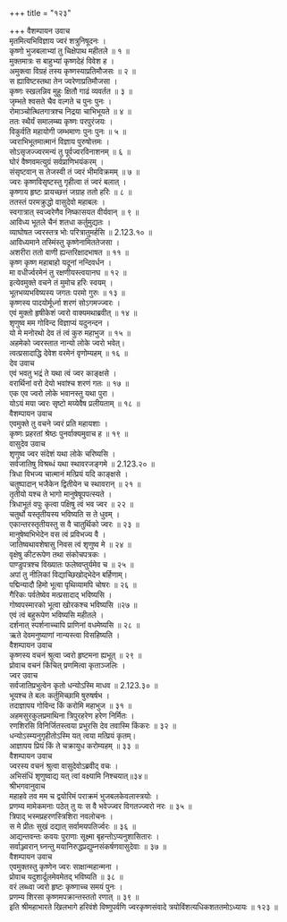 +++
title = "१२३"

+++
वैशम्पायन उवाच  
मृतमित्यभिविज्ञाय ज्वरं शत्रुनिषूदनः ।  
कृष्णो भुजबलाभ्यां तु चिक्षेपाथ महीतले ॥ १ ॥  
मुक्तमात्रः स बाहुभ्यां कृष्णदेहं विवेश ह ।  
अमुक्त्वा विग्रहं तस्य कृष्णस्याप्रतिमौजसः ॥ २ ॥  
स ह्याविष्टस्तथा तेन ज्वरेणाप्रतिमौजसा ।  
कृष्णः स्खलन्निव मुहुः क्षितौ गाढं व्यवर्तत ॥ ३ ॥  
जृम्भते श्वसते चैव वल्गते च पुनः पुनः ।  
रोमाञ्चोत्थितगात्रश्च निद्रया चाभिभूयते ॥ ४ ॥  
ततः स्थैर्यं समालम्ब्य कृष्णः परपुरंजयः ।  
विकुर्वति महायोगी जम्भमाणः पुनः पुनः ॥ ५ ॥  
ज्वराभिभूतमात्मानं विज्ञाय पुरुषोत्तमः ।  
सोऽसृजज्ज्वरमन्यं तु पूर्वज्वरविनाशनम् ॥ ६ ॥  
घोरं वैष्णवमत्युग्रं सर्वप्राणिभयंकरम् ।  
संसृष्टवान् स तेजस्वी तं ज्वरं भीमविक्रमम् ॥ ७ ॥  
ज्वरः कृष्णविसृष्टस्तु गृहीत्वा तं ज्वरं बलात् ।  
कृष्णाय हृष्टः प्रायच्छत्तं जग्राह ततो हरिः ॥ ८ ॥  
ततस्तं परमक्रुद्धो वासुदेवो महाबलः ।  
स्वगात्रात् स्वज्वरेणैव निष्कासयत वीर्यवान् ॥ ९ ॥  
आविध्य भूतले चैनं शतधा कर्तुमुद्यतः ।  
व्याघोषत ज्वरस्तत्र भोः परित्रातुमर्हसि ॥ 2.123.१० ॥  
आविध्यमाने तस्मिंस्तु कृष्णेनामिततेजसा ।  
अशरीरा ततो वाणी ह्यन्तरिक्षादभाषत ॥ ११ ॥  
कृष्ण कृष्ण महाबाहो यदूनां नन्दिवर्धन ।  
मा वधीर्ज्वरमेनं तु रक्षणीयस्त्वयानघ ॥ १२ ॥  
इत्येवमुक्ते वचने तं मुमोच हरिः स्वयम् ।  
भूतभव्यभविष्यस्य जगतः परमो गुरुः ॥ १३ ॥  
कृष्णस्य पादयोर्मूर्ध्ना शरणं सोऽगमज्ज्वरः ।  
एवं मुक्तो हृषीकेशं ज्वरो वाक्यमथाब्रवीत् ॥ १४ ॥  
शृणुष्व मम गोविन्द विज्ञाप्यं यदुनन्दन ।  
यो मे मनोरथो देव तं त्वं कुरु महाभुज ॥ १५ ॥  
अहमेको ज्वरस्तात नान्यो लोके ज्वरो भवेत्।  
त्वत्प्रसादाद्धि देवेश वरमेनं वृणोम्यहम् ॥ १६ ॥  
देव उवाच  
एवं भवतु भद्रं ते यथा त्वं ज्वर काङ्क्षसे ।  
वरार्थिनां वरो देयो भवांश्च शरणं गतः ॥ १७ ॥  
एक एव ज्वरो लोके भवानस्तु यथा पुरा ।  
योऽयं मया ज्वरः सृष्टो मय्येवैष प्रलीयताम् ॥ १८ ॥  
वैशम्पायन उवाच  
एवमुक्ते तु वचने ज्वरं प्रति महायशाः ।  
कृष्णः प्रहरतां श्रेष्ठः पुनर्वाक्यमुवाच ह ॥ १९ ॥  
वासुदेव उवाच  
शृणुष्व ज्वर संदेशं यथा लोके चरिष्यसि ।  
सर्वजातिषु विश्रब्धं यथा स्थावरजङ्गमे ॥ 2.123.२० ॥  
त्रिधा विभज्य चात्मानं मत्प्रियं यदि काङ्क्षसे ।  
चतुष्पादान् भजैकेन द्वितीयेन च स्थावरान् ॥ २१ ॥  
तृतीयो यश्च ते भागो मानुषेषूपपत्स्यते ।  
त्रिधाभूतं वपुः कृत्वा पक्षिषु त्वं भव ज्वर ॥ २२ ॥  
चतुर्थो यस्तृतीयस्य भविष्यति स ते धुवम् ।  
एकान्तरस्तृतीयस्तु स वै चातुर्थिको ज्वरः ॥ २३ ॥  
मानुषेष्वभिभेदेन वस त्वं प्रविभज्य वै ।  
जातिष्वथावशेषासु निवस त्वं शृणुष्व मे ॥ २४ ॥  
वृक्षेषु कीटरूपेण तथा संकोचपत्रकः ।  
पाण्डुपत्रश्च विख्यातः फलेष्वप्तुर्यमेव च ॥ २५ ॥  
अपां तु नीलिकां विद्याच्छिखोद्भेदेन बर्हिणाम्।  
पद्मिन्यादौ हिमो भूत्वा पृथिव्यामपि चोषरः ॥ २६ ॥  
गैरिकः पर्वतेष्वेव मत्प्रसादाद् भविष्यसि ।  
गोष्वपस्मारको भूत्वा खोरकश्च भविष्यसि ॥२७ ॥  
एवं त्वं बहुरूपेण भविष्यसि महीतले ।  
दर्शनात् स्पर्शनाच्चापि प्राणिनां वधमेष्यसि ॥ २८ ॥  
ऋते देवमनुष्याणां नान्यस्त्वा विसहिष्यति ।  
वैशम्पायन उवाच  
कृष्णस्य वचनं श्रुत्वा ज्वरो हृष्टमना ह्यभूत् ॥ २९ ॥  
प्रोवाच वचनं किंचित् प्रणमित्वा कृताञ्जलिः ।  
ज्वर उवाच  
सर्वजातिप्रभुत्वेन कृतो धन्योऽस्मि माधव ॥ 2.123.३० ॥  
भूयश्च ते बलः कर्तुमिच्छामि षुरुषर्षभ ।  
तदाज्ञापय गोविन्द किं करोमि महाभुज ॥ ३१ ॥  
अहमसुरकुलप्रमाथिना त्रिपुरहरेण हरेण निर्मितः ।  
रणशिरसि विनिर्जितस्त्वया प्रभुरसि देव तवास्मि किंकरः ॥ ३२ ॥  
धन्योऽस्म्यनुगृहीतोऽस्मि यत् त्वया मत्प्रियं कृतम्।  
आज्ञापय प्रियं किं ते चक्रायुध करोम्यहम् ॥ ३३ ॥  
वैशम्पायन उवाच  
ज्वरस्य वचनं श्रुत्वा वासुदेवोऽब्रवीद् वचः ।  
अभिसंधिं शृणुष्वाद्य यत् त्वां वक्ष्यामि निश्चयात्॥३४॥  
श्रीभगवानुवाच  
महाहवे तव मम च द्वयोरिमं पराक्रमं भुजबलकेवलास्त्रयोः ।  
प्रणम्य मामेकमनाः पठेत् तु यः स वै भवेज्ज्वर विगतज्ज्वरो नरः ॥ ३५ ॥  
त्रिपाद् भस्मप्रहरणस्त्रिशिरा नवलोचनः ।  
स मे प्रीतः सुखं दद्यात् सर्वामयपतिर्ज्वरः ॥ ३६ ॥  
आद्यन्तवन्तः कवयः पुराणाः सूक्ष्मा बृहन्तोऽप्यनुशासितारः ।  
सर्वाञ्ज्वरान् घ्नन्तु मयानिरुद्धप्रद्युम्नसंकर्षणवासुदेवाः ॥ ३७ ॥  
वैशम्पायन उवाच  
एवमुक्तस्तु कृष्णेन ज्वरः साक्षान्महान्मना ।  
प्रोवाच यदुशार्दूलमेवमेतद् भविष्यति ॥ ३८ ॥  
वरं लब्ध्वा ज्वरो हृष्टः कृष्णाच्च समयं पुनः ।  
प्रणम्य शिरसा कृष्णमपक्रान्तस्ततो रणात् ॥ ३९ ॥  
इति श्रीमहाभारते खिलभागे हरिवंशे विष्णुपर्वणि ज्वरकृष्णसंवादे त्रयोविंशत्यधिकशततमोऽध्यायः ॥ १२३ ॥